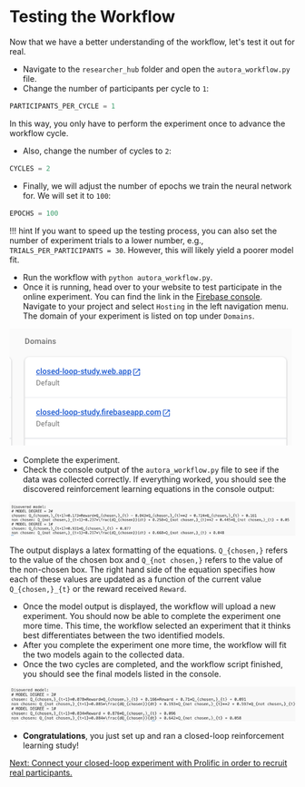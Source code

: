 # Testing the Workflow

Now that we have a better understanding of the workflow, let's test it out for real.

- Navigate to the `researcher_hub` folder and open the `autora_workflow.py` file.
- Change the number of participants per cycle to ``1``:
```python
PARTICIPANTS_PER_CYCLE = 1
```
In this way, you only have to perform the experiment once to advance the workflow cycle.

- Also, change the number of cycles to ``2``:
```python
CYCLES = 2
```

- Finally, we will adjust the number of epochs we train the neural network for. We will set it to ``100``:
```python
EPOCHS = 100
```

!!! hint
    If you want to speed up the testing process, you can also set the number of experiment trials to a lower number, e.g., ``TRIALS_PER_PARTICIPANTS = 30``. However, this will likely yield a poorer model fit. 

- Run the workflow with `python autora_workflow.py`.
- Once it is running, head over to your website to test participate in the online experiment. You can find the link in the [Firebase console](https://console.firebase.google.com/). Navigate to your project and select ``Hosting`` in the left navigation menu. The domain of your experiment is listed on top under ``Domains``.

![domain.png](img/domain.png)

- Complete the experiment.
- Check the console output of the `autora_workflow.py` file to see if the data was collected correctly. If everything worked, you should see the discovered reinforcement learning equations in the console output: 

![discovered_models.png](img/discovered_models.png)

The output displays a latex formatting of the equations. ``Q_{chosen,}`` refers to the value of the chosen box and ``Q_{not chosen,}`` refers to the value of the non-chosen box. The right hand side of the equation specifies how each of these values are updated as a function of the current value ``Q_{chosen,}_{t}`` or the reward received ``Reward``. 

- Once the model output is displayed, the workflow will upload a new experiment. You should now be able to complete the experiment one more time. This time, the workflow selected an experiment that it thinks best differentiates between the two identified models. 
- After you complete the experiment one more time, the workflow will fit the two models again to the collected data. 
- Once the two cycles are completed, and the workflow script finished, you should see the final models listed in the console.

![final_models.png](img/final_models.png)

- **Congratulations**, you just set up and ran a closed-loop reinforcement learning study!

[Next: Connect your closed-loop experiment with Prolific in order to recruit real participants.](8-Prolific.md)
